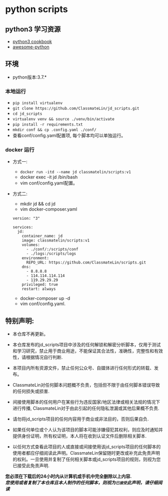 ﻿# python scripts

## python3 学习资源

- [python3 cookbook](https://python3-cookbook.readthedocs.io/zh_CN/latest/preface.html)
- [awesome-python](https://github.com/jobbole/awesome-python-cn)
## 环境

- python版本:3.7.*

### 本地运行

- `pip install virtualenv`
- `git clone https://github.com/ClassmateLin/jd_scripts.git`
- `cd jd_scripts`
- `virtualenv venv && source ./venv/bin/activate`
- `pip install -r requirements.txt`
- `mkdir conf && cp .config.yaml ./conf/`
- 查看conf/config.yaml配置项, 每个脚本均可以单独运行。


### docker 运行

- 方式一:
  - `docker run -itd --name jd classmatelin/scripts:v1`
  - docker exec -it jd /bin/bash
  - vim conf/config.yaml配置。

- 方式二:
  - mkdir jd && cd jd
  - vim docker-composer.yaml

  ```
  version: "3"

  services:
    jd:
      container_name: jd
      image: classmatelin/scripts:v1
      volumes:
        - ./conf/:/scripts/conf
        - ./logs:/scripts/logs
      environment:
        REPO_URL: https://github.com/ClassmateLin/scripts.git
      dns:
        - 8.8.8.8
        - 114.114.114.114
        - 119.29.29.29
      privileged: true
      restart: always
  ```
  - docker-composer up -d
  - vim conf/config.yaml.

## 特别声明: 

* 本仓库不再更新。

* 本仓库发布的jd_scripts项目中涉及的任何解锁和解密分析脚本，仅用于测试和学习研究，禁止用于商业用途，不能保证其合法性，准确性，完整性和有效性，请根据情况自行判断.

* 本项目内所有资源文件，禁止任何公众号、自媒体进行任何形式的转载、发布。

* ClassmateLin对任何脚本问题概不负责，包括但不限于由任何脚本错误导致的任何损失或损害.

* 间接使用脚本的任何用户在某些行为违反国家/地区法律或相关法规的情况下进行传播, ClassmateLin对于由此引起的任何隐私泄漏或其他后果概不负责.

* 请勿将jd_scripts项目的任何内容用于商业或非法目的，否则后果自负.

* 如果任何单位或个人认为该项目的脚本可能涉嫌侵犯其权利，则应及时通知并提供身份证明，所有权证明，本人将在收到认证文件后删除相关脚本.

* 以任何方式查看此项目的人或直接或间接使用该jd_scripts项目的任何脚本的使用者都应仔细阅读此声明。ClassmateLin保留随时更改或补充此免责声明的权利。一旦使用并复制了任何相关脚本或jd_scripts项目的规则，则视为您已接受此免责声明.

**您必须在下载后的24小时内从计算机或手机中完全删除以上内容.**  </br>
***您使用或者复制了本仓库且本人制作的任何脚本，则视为`已接受`此声明，请仔细阅读*** 


